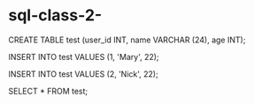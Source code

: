 # sql-class-2-

CREATE TABLE test (user_id INT, name VARCHAR (24), age INT); 

INSERT INTO test VALUES (1, 'Mary', 22); 

INSERT INTO test VALUES (2, 'Nick', 22); 

SELECT * FROM test; 
